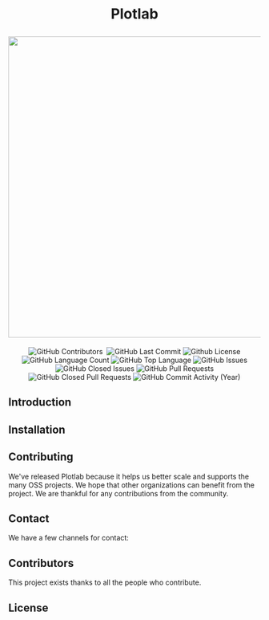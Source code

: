 <h1 align="center">
  <p align="center">Plotlab</p>
  <img src="https://user-images.githubusercontent.com/80289056/170767747-f1c98cbf-bdbc-4619-8d2f-08b202a4db6c.png" width="600px" />
</h1>
  
<p align="center">
<img alt="GitHub Contributors" src="https://img.shields.io/github/contributors/logspace-ai/plotlab" />
<img alt="" src="https://img.shields.io/github/repo-size/logspace-ai/plotlab" />
<img alt="GitHub Last Commit" src="https://img.shields.io/github/last-commit/logspace-ai/plotlab" />
<img alt="Github License" src="https://img.shields.io/github/license/logspace-ai/plotlab" />
<img alt="GitHub Language Count" src="https://img.shields.io/github/languages/count/logspace-ai/plotlab" />
<img alt="GitHub Top Language" src="https://img.shields.io/github/languages/top/logspace-ai/plotlab" />
<img alt="GitHub Issues" src="https://img.shields.io/github/issues/logspace-ai/plotlab" />
<img alt="GitHub Closed Issues" src="https://img.shields.io/github/issues-closed/logspace-ai/plotlab" />
<img alt="GitHub Pull Requests" src="https://img.shields.io/github/issues-pr/logspace-ai/plotlab" />
<img alt="GitHub Closed Pull Requests" src="https://img.shields.io/github/issues-pr-closed/logspace-ai/plotlab" />
<img alt="GitHub Commit Activity (Year)" src="https://img.shields.io/github/commit-activity/y/logspace-ai/plotlab" />  
</p>
  
## Introduction



## Installation



## Contributing

We've released Plotlab because it helps us better scale and supports the many OSS projects. We hope that other organizations can benefit from the project. We are thankful for any contributions from the community.


## Contact

We have a few channels for contact:


## Contributors

This project exists thanks to all the people who contribute. 

## License
